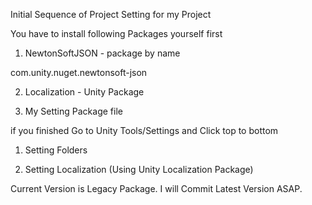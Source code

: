 Initial Sequence of Project Setting for my Project

You have to install following Packages yourself first


1. NewtonSoftJSON - package by name

com.unity.nuget.newtonsoft-json

2. Localization - Unity Package

3. My Setting Package file

if you finished Go to Unity Tools/Settings and Click top to bottom

1. Setting Folders

2. Setting Localization (Using Unity Localization Package)

Current Version is Legacy Package. I will Commit Latest Version ASAP.
